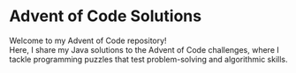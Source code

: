 # Advent of Code Solutions
 Welcome to my Advent of Code repository! <br>
Here, I share my Java solutions to the Advent of Code challenges,
where I tackle programming puzzles that test problem-solving and algorithmic skills.
